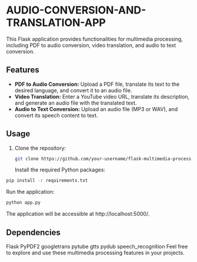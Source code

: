 # AUDIO-CONVERSION-AND-TRANSLATION-APP


This Flask application provides functionalities for multimedia processing, including PDF to audio conversion, video translation, and audio to text conversion.

## Features

- **PDF to Audio Conversion:** Upload a PDF file, translate its text to the desired language, and convert it to an audio file.
- **Video Translation:** Enter a YouTube video URL, translate its description, and generate an audio file with the translated text.
- **Audio to Text Conversion:** Upload an audio file (MP3 or WAV), and convert its speech content to text.

## Usage

1. Clone the repository:

   ```bash
   git clone https://github.com/your-username/flask-multimedia-processing.git
   ```

   Install the required Python packages:

 ```bash
pip install -r requirements.txt
   ```
Run the application:

 ```bash
python app.py
   ```
The application will be accessible at http://localhost:5000/.

## Dependencies
Flask
PyPDF2
googletrans
pytube
gtts
pydub
speech_recognition
Feel free to explore and use these multimedia processing features in your projects.
